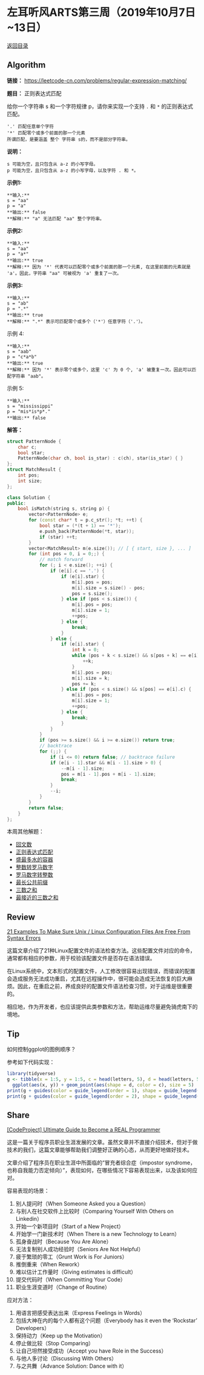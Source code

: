 # 左耳听风ARTS第三周（2019年10月7日~13日）

[返回目录](README.md#打卡记录)

## Algorithm

**链接：** <https://leetcode-cn.com/problems/regular-expression-matching/>

**题目：** 正则表达式匹配

给你一个字符串 s 和一个字符规律 p，请你来实现一个支持 `.` 和 `*` 的正则表达式匹配。

```
'.' 匹配任意单个字符
'*' 匹配零个或多个前面的那一个元素
所谓匹配，是要涵盖 整个 字符串 s的，而不是部分字符串。
```

**说明：**

```
s 可能为空，且只包含从 a-z 的小写字母。
p 可能为空，且只包含从 a-z 的小写字母，以及字符 . 和 *。
```

**示例1:**

```
**输入:**
s = "aa"
p = "a"
**输出:** false
**解释:** "a" 无法匹配 "aa" 整个字符串。
```

**示例2:**

```
**输入:**
s = "aa"
p = "a*"
**输出:** true
**解释:** 因为 '*' 代表可以匹配零个或多个前面的那一个元素, 在这里前面的元素就是 'a'。因此，字符串 "aa" 可被视为 'a' 重复了一次。
```

**示例3:**

```
**输入:**
s = "ab"
p = ".*"
**输出:** true
**解释:** ".*" 表示可匹配零个或多个（'*'）任意字符（'.'）。
```

示例 4:

```
**输入:**
s = "aab"
p = "c*a*b"
**输出:** true
**解释:** 因为 '*' 表示零个或多个，这里 'c' 为 0 个, 'a' 被重复一次。因此可以匹配字符串 "aab"。
```

示例 5:

```
**输入:**
s = "mississippi"
p = "mis*is*p*."
**输出:** false
```

**解答：**

```cpp
struct PatternNode {
    char c;
    bool star;
    PatternNode(char ch, bool is_star) : c(ch), star(is_star) { }
};
struct MatchResult {
    int pos;
    int size;
};

class Solution {
public:
    bool isMatch(string s, string p) {
        vector<PatternNode> e;
        for (const char* t = p.c_str(); *t; ++t) {
            bool star = (*(t + 1) == '*');
            e.push_back(PatternNode(*t, star));
            if (star) ++t;
        }
        vector<MatchResult> m(e.size()); // [ { start, size }, ... ]
        for (int pos = 0, i = 0;;) {
            // match forward
            for (; i < e.size(); ++i) {
                if (e[i].c == '.') {
                    if (e[i].star) {
                        m[i].pos = pos;
                        m[i].size = s.size() - pos;
                        pos = s.size();
                    } else if (pos < s.size()) {
                        m[i].pos = pos;
                        m[i].size = 1;
                        ++pos;
                    } else {
                        break;
                    }
                } else {
                    if (e[i].star) {
                        int k = 0;
                        while (pos + k < s.size() && s[pos + k] == e[i].c) {
                            ++k;
                        }
                        m[i].pos = pos;
                        m[i].size = k;
                        pos += k;
                    } else if (pos < s.size() && s[pos] == e[i].c) {
                        m[i].pos = pos;
                        m[i].size = 1;
                        ++pos;
                    } else {
                        break;
                    }
                }
            }
            if (pos >= s.size() && i >= e.size()) return true;
            // backtrace
            for (;;) {
                if (i <= 0) return false; // backtrace failure
                if (e[i - 1].star && m[i - 1].size > 0) {
                    --m[i - 1].size;
                    pos = m[i - 1].pos + m[i - 1].size;
                    break;
                }   
                --i;
            }
        }
        return false;
    }
};
```

本周其他解题：

* [回文数](https://github.com/yanlinlin82/leetcode/blob/master/00009_palindrome-number/191006-1.cpp)
* [正则表达式匹配](https://github.com/yanlinlin82/leetcode/blob/master/00010_regular-expression-matching/191006-2.cpp)
* [盛最多水的容器](https://github.com/yanlinlin82/leetcode/blob/master/00011_container-with-most-water/191007-2.cpp)
* [整数转罗马数字](https://github.com/yanlinlin82/leetcode/blob/master/00012_integer-to-roman/191008-1.cpp)
* [罗马数字转整数](https://github.com/yanlinlin82/leetcode/blob/master/00013_roman-to-integer/191008-1.cpp)
* [最长公共前缀](https://github.com/yanlinlin82/leetcode/blob/master/00014_longest-common-prefix/191009-1.cpp)
* [三数之和](https://github.com/yanlinlin82/leetcode/blob/master/00015_3sum/191010-2.cpp)
* [最接近的三数之和](https://github.com/yanlinlin82/leetcode/blob/master/00016_3sum-closest/191011-1.cpp)

## Review

[21 Examples To Make Sure Unix / Linux Configuration Files Are Free From Syntax Errors](https://www.cyberciti.biz/tips/check-unix-linux-configuration-file-for-syntax-errors.html)

这篇文章介绍了21种Linux配置文件的语法检查方法。这些配置文件对应的命令，通常都有相应的参数，用于校验该配置文件是否存在语法错误。

在Linux系统中，文本形式的配置文件，人工修改很容易出现错误，而错误的配置会造成服务无法成功重启，尤其在远程操作中，很可能会造成无法恢复的巨大麻烦。因此，在重启之前，养成良好的配置文件语法检查习惯，对于运维是很重要的。

相应地，作为开发者，也应该提供此类参数和方法，帮助运维尽量避免骑虎南下的境地。

## Tip

如何控制ggplot的图例顺序？

参考如下代码实现：

```r
library(tidyverse)
g <- tibble(x = 1:5, y = 1:5, c = head(letters, 5), d = head(letters, 5)) %>%
  ggplot(aes(x, y)) + geom_point(aes(shape = d, color = c), size = 5)
print(g + guides(color = guide_legend(order = 1), shape = guide_legend(order = 2)))
print(g + guides(color = guide_legend(order = 2), shape = guide_legend(order = 1)))
```

## Share

[\[CodeProject\] Ultimate Guide to Become a REAL Programmer](https://www.codeproject.com/Articles/5183771/Ultimate-Guide-to-Become-a-REAL-Programmer)

这是一篇关于程序员职业生涯发展的文章。虽然文章并不直接介绍技术，但对于做技术的我们，这篇文章能够帮助我们调整好正确的心态，从而更好地做好技术。

文章介绍了程序员在职业生涯中所面临的“冒充者综合症（impostor syndrome，也称自我能力否定倾向）”，表现如何，在哪些情况下容易表现出来，以及该如何应对。

容易表现的场景：

1. 别人提问时（When Someone Asked you a Question）
2. 与别人在社交软件上比较时（Comparing Yourself With Others on Linkedin）
3. 开始一个新项目时（Start of a New Project）
4. 开始学一门新技术时（When There is a new Technology to Learn）
5. 孤身奋战时（Because You Are Alone）
6. 无法复制别人成功经验时（Seniors Are Not Helpful）
7. 疲于繁琐的零工（Grunt Work is For Juniors）
8. 推倒重来（When Rework）
9. 难以估计工作量时（Giving estimates is difficult）
10. 提交代码时（When Committing Your Code）
11. 职业生涯变道时（Change of Routine）

应对方法：

1. 用语言把感受表达出来（Express Feelings in Words）
2. 包括大神在内的每个人都有这个问题（Everybody has it even the ‘Rockstar’ Developers）
3. 保持动力（Keep up the Motivation）
4. 停止做比较（Stop Comparing）
5. 让自己坦然接受成功（Accept you have Role in the Success）
6. 与他人多讨论（Discussing With Others）
7. 与之共舞（Advance Solution: Dance with it）
